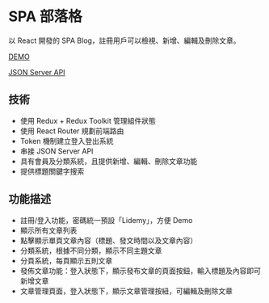 # SPA 部落格
 以 React 開發的 SPA Blog，註冊用戶可以檢視、新增、編輯及刪除文章。
 
 [DEMO](https://bryan9411.github.io/react-redux-blog/#/)
 
 [JSON Server API](https://lidemy-blog-api.herokuapp.com)
 
## 技術

* 使用 Redux + Redux Toolkit 管理組件狀態
* 使用 React Router 規劃前端路由
* Token 機制建立登入登出系統
* 串接 JSON Server API
* 具有會員及分類系統，且提供新增、編輯、刪除文章功能
* 提供標題關鍵字搜索
## 功能描述
* 註冊/登入功能，密碼統一預設「Lidemy」，方便 Demo
* 顯示所有文章列表
* 點擊顯示單頁文章內容（標題、發文時間以及文章內容）
* 分類系統，根據不同分類，顯示不同主題文章
* 分頁系統，每頁顯示五則文章
* 發佈文章功能：登入狀態下，顯示發布文章的頁面按鈕，輸入標題及內容即可新增文章
* 文章管理頁面，登入狀態下，顯示文章管理按紐，可編輯及刪除文章
